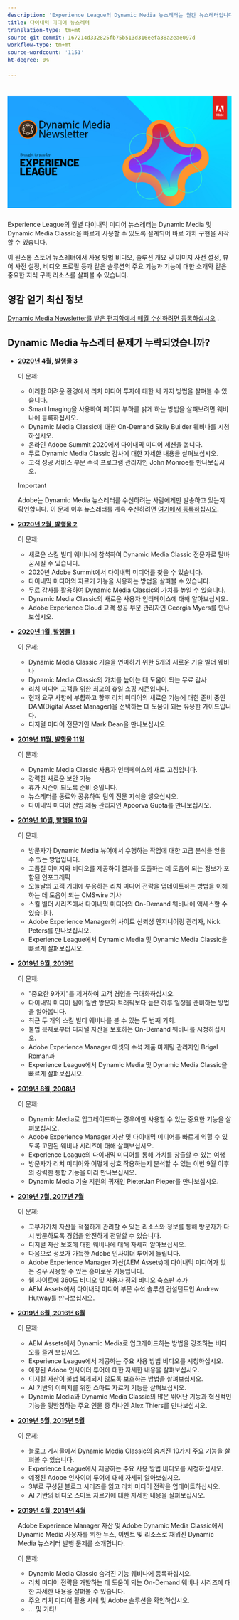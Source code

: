 ```yaml
---
description: 'Experience League의 Dynamic Media 뉴스레터는 월간 뉴스레터입니다. Dynamic Media와 Dynamic Media Classic을 통해 작업 속도를 높일 수 있으므로 바로 가치를 실현할 수 있습니다. 비디오 방법, 솔루션 개요, 이미지 사전 설정, 뷰어 사전 설정, 비디오 프로필 등과 같은 일부 주요 기능과 기능에 대한 도입 등 유용한 지식 작성 리소스를 이 원 스톱 스토어 뉴스레터에서 사용할 수 있습니다. '
title: 다이내믹 미디어 뉴스레터
translation-type: tm+mt
source-git-commit: 167214d332825fb75b513d316eefa38a2eae097d
workflow-type: tm+mt
source-wordcount: '1151'
ht-degree: 0%

---
```



# ![Dynamic Media 뉴스레터 로고](/help/assets/dynamic-media/assets/dynamic-media-newsletter-logo.png)

Experience League의 월별 다이내믹 미디어 뉴스레터는 Dynamic Media 및 Dynamic Media Classic을 빠르게 사용할 수 있도록 설계되어 바로 가치 구현을 시작할 수 있습니다.

이 원스톱 스토어 뉴스레터에서 사용 방법 비디오, 솔루션 개요 및 이미지 사전 설정, 뷰어 사전 설정, 비디오 프로필 등과 같은 솔루션의 주요 기능과 기능에 대한 소개와 같은 중요한 지식 구축 리소스를 살펴볼 수 있습니다.

## 영감 얻기 최신 정보

[Dynamic Media Newsletter를 받은 편지함에서 매월 수신하려면 등록하십시오](https://www.adobe.com/subscription/dynamic-media-newsletter.html) .

## Dynamic Media 뉴스레터 문제가 누락되었습니까?

<!-- * **[May 2020, Issue 4](https://expleague.azureedge.net/assets/aem/Experience-Insider-vol.31.html)**

    In this issue:

    * What business continuity means in uncertain times.
    * Key takeaways from the first all-digital Adobe Summit.
    * Must-watch Experience Manager breakout sessions.
    * Summit customer spotlight: Under Armour.
    * Never miss an Experience Insider webinar.
    * Public sector spotlight: The urgent need for digital enrollment.
    * Look what’s new in Experience Manager Innovation.
    * Build your Experience Manager skills *live* with the Adobe pros.
    * Connect with the Adobe Experience Manager Community.
    * Fast-track your Adobe expertise with Adobe Experience League. -->

* **[2020년 4월, 발행물 3](https://expleague.azureedge.net/assets/dynamic-media/Dynamic_Media_Newsletter_04_2020_April.html)**

   이 문제:

   * 이러한 어려운 환경에서 리치 미디어 투자에 대한 세 가지 방법을 살펴볼 수 있습니다.
   * Smart Imaging을 사용하여 페이지 부하를 밝게 하는 방법을 살펴보려면 웨비나에 등록하십시오.
   * Dynamic Media Classic에 대한 On-Demand Skily Builder 웨비나를 시청하십시오.
   * 온라인 Adobe Summit 2020에서 다이내믹 미디어 세션을 봅니다.
   * 무료 Dynamic Media Classic 감사에 대한 자세한 내용을 살펴보십시오.
   * 고객 성공 서비스 부문 수석 프로그램 관리자인 John Monroe를 만나보십시오.

   >[!IMPORTANT]
   >
   >Adobe는 Dynamic Media 뉴스레터를 수신하려는 사람에게만 발송하고 있는지 확인합니다. 이 문제 이후 뉴스레터를 계속 수신하려면 [여기에서 등록하십시오](https://nam04.safelinks.protection.outlook.com/?url=http%3A%2F%2Ft.messages.adobe.com%2Fr%2F%3Fid%3Dha6c66e%2C266d7ba%2C26edbee&amp;data=02%7C01%7Crbrough%40adobe.com%7Ce0ec0f8dde0f4eb03d9c08d7e2173fd3%7Cfa7b1b5a7b34438794aed2c178decee1%7C0%7C0%7C637226461801398160&amp;sdata=3c1oREsqy%2FeDPKC3dd4IO9dXomQ1XbokaBAYQl8obrk%3D&amp;reserved=0).

* **[2020년 2월, 발행물 2](https://expleague.azureedge.net/assets/dynamic-media/Dynamic_Media_Newsletter_02_2020_Feb.html)**

   이 문제:

   * 새로운 스킬 빌더 웨비나에 참석하여 Dynamic Media Classic 전문가로 탈바꿈시킬 수 있습니다.
   * 2020년 Adobe Summit에서 다이내믹 미디어를 찾을 수 있습니다.
   * 다이내믹 미디어의 자르기 기능을 사용하는 방법을 살펴볼 수 있습니다.
   * 무료 감사를 활용하여 Dynamic Media Classic의 가치를 높일 수 있습니다.
   * Dynamic Media Classic의 새로운 사용자 인터페이스에 대해 알아보십시오.
   * Adobe Experience Cloud 고객 성공 부문 관리자인 Georgia Myers를 만나보십시오.

* **[2020년 1월, 발행물 1](https://expleague.azureedge.net/assets/dynamic-media/Dynamic_Media_Newsletter_01_2020_Jan.html)**

   이 문제:

   * Dynamic Media Classic 기술을 연마하기 위한 5개의 새로운 기술 빌더 웨비나
   * Dynamic Media Classic의 가치를 높이는 데 도움이 되는 무료 감사
   * 리치 미디어 고객을 위한 최고의 휴일 쇼핑 시즌입니다.
   * 현재 요구 사항에 부합하고 향후 리치 미디어의 새로운 기능에 대한 준비 중인 DAM(Digital Asset Manager)을 선택하는 데 도움이 되는 유용한 가이드입니다.
   * 디지털 미디어 전문가인 Mark Dean을 만나보십시오.

* **[2019년 11월, 발행물 11일](https://expleague.azureedge.net/assets/dynamic-media/Dynamic_Media_Newsletter_11_2019_Nov.html)**

   이 문제:

   * Dynamic Media Classic 사용자 인터페이스의 새로 고침입니다.
   * 강력한 새로운 보안 기능
   * 휴가 시즌이 되도록 준비 중입니다.
   * 뉴스레터를 동료와 공유하여 팀의 전문 지식을 쌓으십시오.
   * 다이내믹 미디어 선임 제품 관리자인 Apoorva Gupta를 만나보십시오.

* **[2019년 10월, 발행물 10일](https://expleague.azureedge.net/assets/dynamic-media/Dynamic_Media_Newsletter_10_2019_Oct.html)**

   이 문제:

   * 방문자가 Dynamic Media 뷰어에서 수행하는 작업에 대한 고급 분석을 얻을 수 있는 방법입니다.
   * 고품질 이미지와 비디오를 제공하여 결과를 도출하는 데 도움이 되는 정보가 포함된 인포그래픽
   * 오늘날의 고객 기대에 부응하는 리치 미디어 전략을 업데이트하는 방법을 이해하는 데 도움이 되는 CMSwire 기사
   * 스킬 빌더 시리즈에서 다이내믹 미디어의 On-Demand 웨비나에 액세스할 수 있습니다.
   * Adobe Experience Manager의 사이트 신뢰성 엔지니어링 관리자, Nick Peters를 만나보십시오.
   * Experience League에서 Dynamic Media 및 Dynamic Media Classic을 빠르게 살펴보십시오.

* **[2019년 9월, 2019년](https://expleague.azureedge.net/assets/dynamic-media/Dynamic_Media_Newsletter_09_2019_Sept.html)**

   이 문제:

   * &quot;중요한 9가지&quot;를 제거하여 고객 경험을 극대화하십시오.
   * 다이내믹 미디어 팀이 일반 방문자 트래픽보다 높은 하루 일정을 준비하는 방법을 알아봅니다.
   * 최근 두 개의 스킬 빌더 웨비나를 볼 수 있는 두 번째 기회.
   * 불법 복제로부터 디지털 자산을 보호하는 On-Demand 웨비나를 시청하십시오.
   * Adobe Experience Manager 에셋의 수석 제품 마케팅 관리자인 Brigal Roman과
   * Experience League에서 Dynamic Media 및 Dynamic Media Classic을 빠르게 살펴보십시오.


* **[2019년 8월, 2008년](https://expleague.azureedge.net/assets/dynamic-media/Dynamic_Media_Newsletter_08_2019_Aug.html)**

   이 문제:

   * Dynamic Media로 업그레이드하는 경우에만 사용할 수 있는 중요한 기능을 살펴보십시오.
   * Adobe Experience Manager 자산 및 다이내믹 미디어를 빠르게 익힐 수 있도록 고안된 웨비나 시리즈에 대해 살펴보십시오.
   * Experience League의 다이내믹 미디어를 통해 가치를 창출할 수 있는 여행
   * 방문자가 리치 미디어와 어떻게 상호 작용하는지 분석할 수 있는 이번 9월 이후의 강력한 통합 기능을 미리 만나보십시오.
   * Dynamic Media 기술 지원의 귀재인 PieterJan Pieper를 만나보십시오.


* **[2019년 7월, 2017년 7월](https://expleague.azureedge.net/assets/dynamic-media/Dynamic_Media_Newsletter_07_2019_July.html)**

   이 문제:

   * 고부가가치 자산을 적절하게 관리할 수 있는 리소스와 정보를 통해 방문자가 다시 방문하도록 경험을 안전하게 전달할 수 있습니다.
   * 디지털 자산 보호에 대한 웨비나에 대해 자세히 알아보십시오.
   * 다음으로 정보가 가득한 Adobe 인사이더 투어에 들립니다.
   * Adobe Experience Manager 자산(AEM Assets)에 다이내믹 미디어가 있는 경우 사용할 수 있는 흥미로운 기능입니다.
   * 웹 사이트에 360도 비디오 및 사용자 정의 비디오 축소판 추가
   * AEM Assets에서 다이내믹 미디어 부문 수석 솔루션 컨설턴트인 Andrew Hutway를 만나보십시오.

* **[2019년 6월, 2016년 6월](https://expleague.azureedge.net/assets/dynamic-media/Dynamic_Media_Newsletter_06_2019_June.html)**

   이 문제:

   * AEM Assets에서 Dynamic Media로 업그레이드하는 방법을 강조하는 비디오를 즐겨 보십시오.
   * Experience League에서 제공하는 주요 사용 방법 비디오를 시청하십시오.
   * 예정된 Adobe 인사이더 투어에 대한 자세한 내용을 살펴보십시오.
   * 디지털 자산이 불법 복제되지 않도록 보호하는 방법을 살펴보십시오.
   * AI 기반의 이미지를 위한 스마트 자르기 기능을 살펴보십시오.
   * Dynamic Media와 Dynamic Media Classic의 많은 뛰어난 기능과 혁신적인 기능을 뒷받침하는 주요 인물 중 하나인 Alex Thiers를 만나보십시오.

* **[2019년 5월, 2015년 5월](https://expleague.azureedge.net/assets/dynamic-media/Dynamic_Media_Newsletter_05_2019_May.html)**

   이 문제:

   * 블로그 게시물에서 Dynamic Media Classic의 숨겨진 10가지 주요 기능을 살펴볼 수 있습니다.
   * Experience League에서 제공하는 주요 사용 방법 비디오를 시청하십시오.
   * 예정된 Adobe 인사이더 투어에 대해 자세히 알아보십시오.
   * 3부로 구성된 블로그 시리즈를 읽고 리치 미디어 전략을 업데이트하십시오.
   * AI 기반의 비디오 스마트 자르기에 대한 자세한 내용을 살펴보십시오.

* **[2019년 4월, 2014년 4월](https://expleague.azureedge.net/assets/dynamic-media/Dynamic_Media_Newsletter_04_2019_April.html)**

   Adobe Experience Manager 자산 및 Adobe Dynamic Media Classic에서 Dynamic Media 사용자를 위한 뉴스, 이벤트 및 리소스로 채워진 Dynamic Media 뉴스레터 발행 문제를 소개합니다.

   이 문제:
   * Dynamic Media Classic 숨겨진 기능 웨비나에 등록하십시오.
   * 리치 미디어 전략을 개발하는 데 도움이 되는 On-Demand 웨비나 시리즈에 대한 자세한 내용을 살펴볼 수 있습니다.
   * 주요 리치 미디어 활용 사례 및 Adobe 솔루션을 확인하십시오.
   * ... 및 기타!